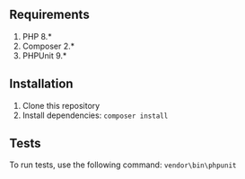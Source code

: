 ## Requirements
1. PHP 8.*
2. Composer 2.*
3. PHPUnit 9.*

## Installation

1. Clone this repository
2. Install dependencies: `composer install`

## Tests

To run tests, use the following command: `vendor\bin\phpunit`

